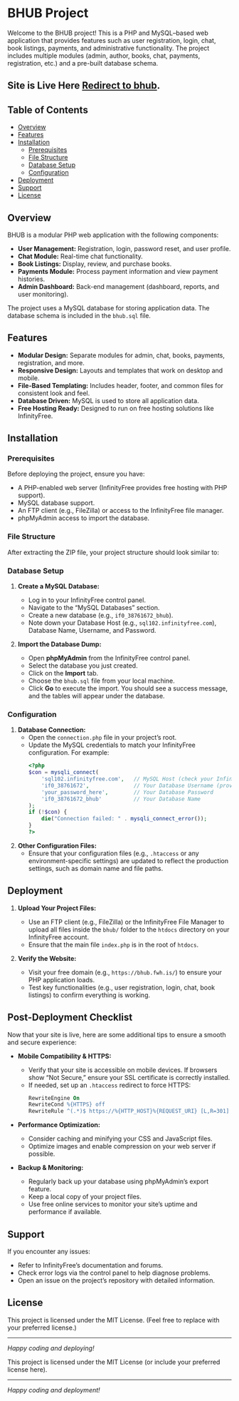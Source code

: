 # BHUB Project

Welcome to the BHUB project! This is a PHP and MySQL–based web application that provides features such as user registration, login, chat, book listings, payments, and administrative functionality. The project includes multiple modules (admin, author, books, chat, payments, registration, etc.) and a pre-built database schema.

## Site is Live Here [Redirect to bhub](https://bhub.fwh.is/ "redirect to bhub").
## Table of Contents

- [Overview](#overview)
- [Features](#features)
- [Installation](#installation)
  - [Prerequisites](#prerequisites)
  - [File Structure](#file-structure)
  - [Database Setup](#database-setup)
  - [Configuration](#configuration)
- [Deployment](#deployment)
- [Support](#support)
- [License](#license)

## Overview

BHUB is a modular PHP web application with the following components:
- **User Management:** Registration, login, password reset, and user profile.
- **Chat Module:** Real-time chat functionality.
- **Book Listings:** Display, review, and purchase books.
- **Payments Module:** Process payment information and view payment histories.
- **Admin Dashboard:** Back-end management (dashboard, reports, and user monitoring).

The project uses a MySQL database for storing application data. The database schema is included in the `bhub.sql` file.

## Features

- **Modular Design:** Separate modules for admin, chat, books, payments, registration, and more.
- **Responsive Design:** Layouts and templates that work on desktop and mobile.
- **File-Based Templating:** Includes header, footer, and common files for consistent look and feel.
- **Database Driven:** MySQL is used to store all application data.
- **Free Hosting Ready:** Designed to run on free hosting solutions like InfinityFree.

## Installation

### Prerequisites

Before deploying the project, ensure you have:
- A PHP-enabled web server (InfinityFree provides free hosting with PHP support).
- MySQL database support.
- An FTP client (e.g., FileZilla) or access to the InfinityFree file manager.
- phpMyAdmin access to import the database.

### File Structure

After extracting the ZIP file, your project structure should look similar to:


### Database Setup

1. **Create a MySQL Database:**
   - Log in to your InfinityFree control panel.
   - Navigate to the “MySQL Databases” section.
   - Create a new database (e.g., `if0_38761672_bhub`).
   - Note down your Database Host (e.g., `sql102.infinityfree.com`), Database Name, Username, and Password.

2. **Import the Database Dump:**
   - Open **phpMyAdmin** from the InfinityFree control panel.
   - Select the database you just created.
   - Click on the **Import** tab.
   - Choose the `bhub.sql` file from your local machine.
   - Click **Go** to execute the import. You should see a success message, and the tables will appear under the database.

### Configuration

1. **Database Connection:**
   - Open the `connection.php` file in your project’s root.
   - Update the MySQL credentials to match your InfinityFree configuration. For example:
     ```php
     <?php
     $con = mysqli_connect(
         'sql102.infinityfree.com',   // MySQL Host (check your InfinityFree details)
         'if0_38761672',              // Your Database Username (provided by InfinityFree)
         'your_password_here',        // Your Database Password
         'if0_38761672_bhub'          // Your Database Name
     );
     if (!$con) {
         die("Connection failed: " . mysqli_connect_error());
     }
     ?>
     ```
2. **Other Configuration Files:**
   - Ensure that your configuration files (e.g., `.htaccess` or any environment-specific settings) are updated to reflect the production settings, such as domain name and file paths.

## Deployment

1. **Upload Your Project Files:**
   - Use an FTP client (e.g., FileZilla) or the InfinityFree File Manager to upload all files inside the `bhub/` folder to the `htdocs` directory on your InfinityFree account.
   - Ensure that the main file `index.php` is in the root of `htdocs`.

2. **Verify the Website:**
   - Visit your free domain (e.g., `https://bhub.fwh.is/`) to ensure your PHP application loads.
   - Test key functionalities (e.g., user registration, login, chat, book listings) to confirm everything is working.

## Post-Deployment Checklist

Now that your site is live, here are some additional tips to ensure a smooth and secure experience:

- **Mobile Compatibility & HTTPS:**
  - Verify that your site is accessible on mobile devices. If browsers show “Not Secure,” ensure your SSL certificate is correctly installed.
  - If needed, set up an `.htaccess` redirect to force HTTPS:
    ```apache
    RewriteEngine On
    RewriteCond %{HTTPS} off
    RewriteRule ^(.*)$ https://%{HTTP_HOST}%{REQUEST_URI} [L,R=301]
    ```

- **Performance Optimization:**
  - Consider caching and minifying your CSS and JavaScript files.
  - Optimize images and enable compression on your web server if possible.

- **Backup & Monitoring:**
  - Regularly back up your database using phpMyAdmin’s export feature.
  - Keep a local copy of your project files.
  - Use free online services to monitor your site’s uptime and performance if available.

## Support

If you encounter any issues:
- Refer to InfinityFree’s documentation and forums.
- Check error logs via the control panel to help diagnose problems.
- Open an issue on the project’s repository with detailed information.

## License

This project is licensed under the MIT License. (Feel free to replace with your preferred license.)

---

*Happy coding and deploying!*


This project is licensed under the MIT License (or include your preferred license here).

---

*Happy coding and deployment!*

